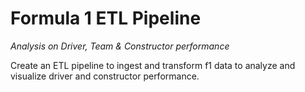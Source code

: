 # Formula 1 ETL Pipeline 
_Analysis on Driver, Team & Constructor performance_

Create an ETL pipeline to ingest and transform f1 data to analyze and visualize driver and constructor performance.
